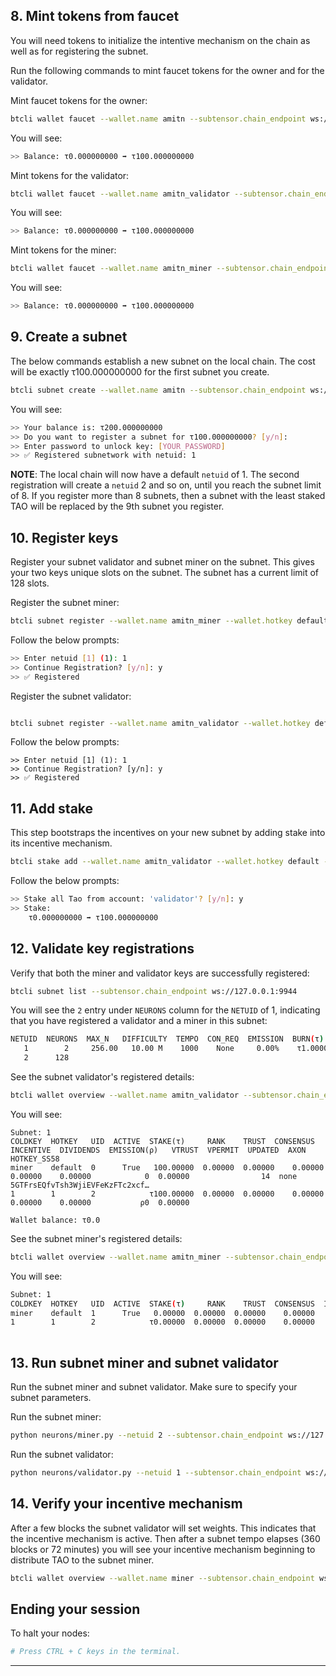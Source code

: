 ## 8. Mint tokens from faucet

You will need tokens to initialize the intentive mechanism on the chain as well as for registering the subnet. 

Run the following commands to mint faucet tokens for the owner and for the validator.

Mint faucet tokens for the owner:

```bash
btcli wallet faucet --wallet.name amitn --subtensor.chain_endpoint ws://127.0.0.1:9944 
```

You will see:

```bash
>> Balance: τ0.000000000 ➡ τ100.000000000
```

Mint tokens for the validator:

```bash
btcli wallet faucet --wallet.name amitn_validator --subtensor.chain_endpoint ws://127.0.0.1:9944
```

You will see:

```bash
>> Balance: τ0.000000000 ➡ τ100.000000000
```

Mint tokens for the miner:

```bash
btcli wallet faucet --wallet.name amitn_miner --subtensor.chain_endpoint ws://127.0.0.1:9944
```

You will see:

```bash
>> Balance: τ0.000000000 ➡ τ100.000000000
```

## 9. Create a subnet

The below commands establish a new subnet on the local chain. The cost will be exactly τ100.000000000 for the first subnet you create.

```bash
btcli subnet create --wallet.name amitn --subtensor.chain_endpoint ws://127.0.0.1:9944
```

You will see:

```bash
>> Your balance is: τ200.000000000
>> Do you want to register a subnet for τ100.000000000? [y/n]: 
>> Enter password to unlock key: [YOUR_PASSWORD]
>> ✅ Registered subnetwork with netuid: 1
```

**NOTE**: The local chain will now have a default `netuid` of 1. The second registration will create a `netuid` 2 and so on, until you reach the subnet limit of 8. If you register more than 8 subnets, then a subnet with the least staked TAO will be replaced by the 9th subnet you register.

## 10. Register keys

Register your subnet validator and subnet miner on the subnet. This gives your two keys unique slots on the subnet. The subnet has a current limit of 128 slots.

Register the subnet miner:

```bash
btcli subnet register --wallet.name amitn_miner --wallet.hotkey default --subtensor.chain_endpoint ws://127.0.0.1:9944 --netuid 2
```

Follow the below prompts:

```bash
>> Enter netuid [1] (1): 1
>> Continue Registration? [y/n]: y
>> ✅ Registered
```

Register the subnet validator:

```bash

btcli subnet register --wallet.name amitn_validator --wallet.hotkey default --subtensor.chain_endpoint ws://127.0.0.1:9944 --netuid 2
```

Follow the below prompts:

```
>> Enter netuid [1] (1): 1
>> Continue Registration? [y/n]: y
>> ✅ Registered
```

## 11. Add stake 

This step bootstraps the incentives on your new subnet by adding stake into its incentive mechanism.

```bash
btcli stake add --wallet.name amitn_validator --wallet.hotkey default --subtensor.chain_endpoint ws://127.0.0.1:9944
```

Follow the below prompts:

```bash
>> Stake all Tao from account: 'validator'? [y/n]: y
>> Stake:
    τ0.000000000 ➡ τ100.000000000
```

## 12. Validate key registrations

Verify that both the miner and validator keys are successfully registered:

```bash
btcli subnet list --subtensor.chain_endpoint ws://127.0.0.1:9944
```

You will see the `2` entry under `NEURONS` column for the `NETUID` of 1, indicating that you have registered a validator and a miner in this subnet:

```bash
NETUID  NEURONS  MAX_N   DIFFICULTY  TEMPO  CON_REQ  EMISSION  BURN(τ)  
   1        2     256.00   10.00 M    1000    None     0.00%    τ1.00000 
   2      128    
```

See the subnet validator's registered details:

```bash
btcli wallet overview --wallet.name amitn_validator --subtensor.chain_endpoint ws://127.0.0.1:9944
```

You will see:

```
Subnet: 1                                                                                                                                                                
COLDKEY  HOTKEY   UID  ACTIVE  STAKE(τ)     RANK    TRUST  CONSENSUS  INCENTIVE  DIVIDENDS  EMISSION(ρ)   VTRUST  VPERMIT  UPDATED  AXON  HOTKEY_SS58                    
miner    default  0      True   100.00000  0.00000  0.00000    0.00000    0.00000    0.00000            0  0.00000                14  none  5GTFrsEQfvTsh3WjiEVFeKzFTc2xcf…
1        1        2            τ100.00000  0.00000  0.00000    0.00000    0.00000    0.00000           ρ0  0.00000                                                         
                                                                          Wallet balance: τ0.0         
```

See the subnet miner's registered details:

```bash
btcli wallet overview --wallet.name amitn_miner --subtensor.chain_endpoint ws://127.0.0.1:9944
```

You will see:

```bash
Subnet: 1                                                                                                                                                                
COLDKEY  HOTKEY   UID  ACTIVE  STAKE(τ)     RANK    TRUST  CONSENSUS  INCENTIVE  DIVIDENDS  EMISSION(ρ)   VTRUST  VPERMIT  UPDATED  AXON  HOTKEY_SS58                    
miner    default  1      True   0.00000  0.00000  0.00000    0.00000    0.00000    0.00000            0  0.00000                14  none  5GTFrsEQfvTsh3WjiEVFeKzFTc2xcf…
1        1        2            τ0.00000  0.00000  0.00000    0.00000    0.00000    0.00000           ρ0  0.00000                                                         
                                                                          Wallet balance: τ0.0   

```

## 13. Run subnet miner and subnet validator

Run the subnet miner and subnet validator. Make sure to specify your subnet parameters.

Run the subnet miner:

```bash
python neurons/miner.py --netuid 2 --subtensor.chain_endpoint ws://127.0.0.1:9944 --wallet.name amitn_miner --wallet.hotkey default --logging.debug
```

Run the subnet validator:

```bash
python neurons/validator.py --netuid 1 --subtensor.chain_endpoint ws://127.0.0.1:9946 --wallet.name validator --wallet.hotkey default --logging.debug
```

## 14. Verify your incentive mechanism

After a few blocks the subnet validator will set weights. This indicates that the incentive mechanism is active. Then after a subnet tempo elapses (360 blocks or 72 minutes) you will see your incentive mechanism beginning to distribute TAO to the subnet miner.

```bash
btcli wallet overview --wallet.name miner --subtensor.chain_endpoint ws://127.0.0.1:9946
```

## Ending your session

To halt your nodes:
```bash
# Press CTRL + C keys in the terminal.
```

---